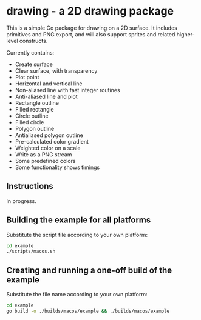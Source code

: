 # drawing - a 2D drawing package

This is a simple Go package for drawing on a 2D surface. It includes primitives and PNG export, and will also support sprites and related higher-level constructs.

Currently contains:

* Create surface
* Clear surface, with transparency
* Plot point
* Horizontal and vertical line
* Non-aliased line with fast integer routines
* Anti-aliased line and plot
* Rectangle outline
* Filled rectangle
* Circle outline
* Filled circle
* Polygon outline
* Antialiased polygon outline
* Pre-calculated color gradient
* Weighted color on a scale
* Write as a PNG stream
* Some predefined colors
* Some functionality shows timings

## Instructions

In progress.

## Building the example for all platforms

Substitute the script file according to your own platform:

``` sh
cd example
./scripts/macos.sh
```

## Creating and running a one-off build of the example

Substitute the file name according to your own platform:

``` sh
cd example
go build -o ./builds/macos/example && ./builds/macos/example
```
